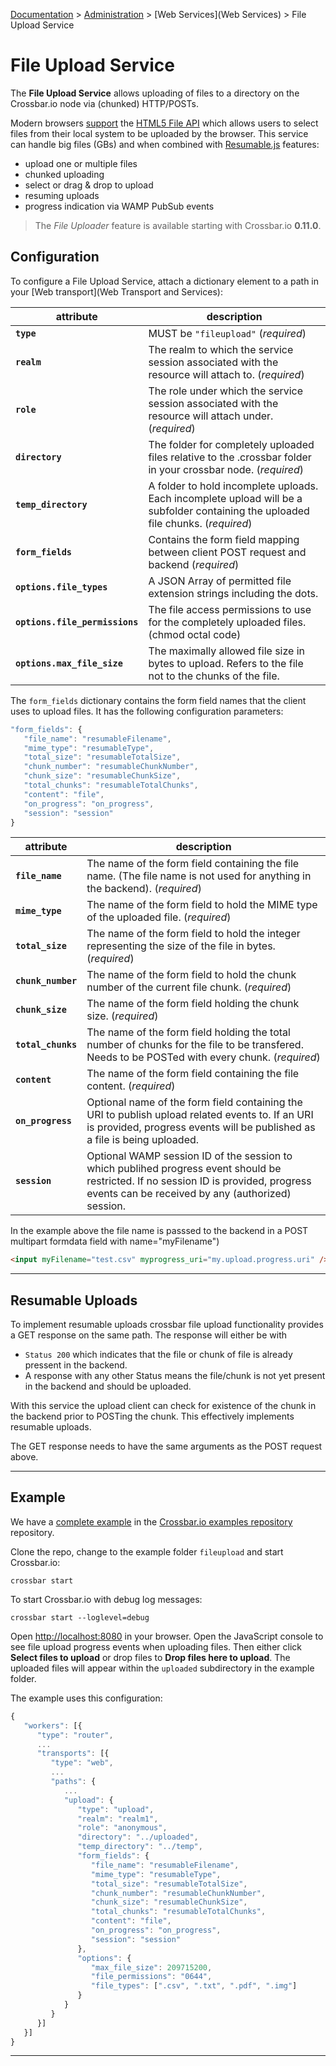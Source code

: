 [Documentation](.) > [Administration](Administration) > [Web Services](Web Services) > File Upload Service

# File Upload Service

The **File Upload Service** allows uploading of files to a directory on the Crossbar.io node via (chunked) HTTP/POSTs.

Modern browsers [support](http://caniuse.com/#feat=fileapi) the [HTML5 File API](http://www.w3.org/TR/FileAPI/) which allows users to select files from their local system to be uploaded by the browser. This service can handle big files (GBs) and when combined with [Resumable.js](http://www.resumablejs.com/) features:

* upload one or multiple files
* chunked uploading
* select or drag & drop to upload
* resuming uploads
* progress indication via WAMP PubSub events

> The *File Uploader* feature is available starting with Crossbar.io **0.11.0**.


## Configuration

To configure a File Upload Service, attach a dictionary element to a path in your [Web transport](Web Transport and Services):


attribute | description
---|---
**`type`** | MUST be `"fileupload"` (*required*)
**`realm`** | The realm to which the service session associated with the resource will attach to. (*required*)
**`role`** | The role under which the service session associated with the resource will attach under. (*required*)
**`directory`** | The folder for completely uploaded files relative to the .crossbar folder in your crossbar node. (*required*)
**`temp_directory`** | A folder to hold incomplete uploads. Each incomplete upload will be a subfolder containing the uploaded file chunks. (*required*)
**`form_fields`** | Contains the form field mapping between client POST request and backend (*required*)
**`options.file_types`** | A JSON Array of permitted file extension strings including the dots.
**`options.file_permissions`** | The file access permissions to use for the completely uploaded files. (chmod octal code)
**`options.max_file_size`** | The maximally allowed file size in bytes to upload. Refers to the file not to the chunks of the file.

The `form_fields` dictionary contains the form field names that the client uses to upload files. It has the following configuration parameters:

```javascript
"form_fields": {
   "file_name": "resumableFilename",
   "mime_type": "resumableType",
   "total_size": "resumableTotalSize",
   "chunk_number": "resumableChunkNumber",
   "chunk_size": "resumableChunkSize",
   "total_chunks": "resumableTotalChunks",
   "content": "file",
   "on_progress": "on_progress",
   "session": "session"
}
```

attribute | description
---|---
**`file_name`** | The name of the form field containing the file name. (The file name is not used for anything in the backend). (*required*)
**`mime_type`** | The name of the form field to hold the MIME type of the uploaded file. (*required*)
**`total_size`** | The name of the form field to hold the integer representing the size of the file in bytes. (*required*)
**`chunk_number`** | The name of the form field to hold the chunk number of the current file chunk. (*required*)
**`chunk_size`** | The name of the form field holding the chunk size. (*required*)
**`total_chunks`** | The name of the form field holding the total number of chunks for the file to be transfered. Needs to be POSTed with every chunk. (*required*)
**`content`** | The name of the form field containing the file content. (*required*)
**`on_progress`** | Optional name of the form field containing the URI to publish upload related events to. If an URI is provided, progress events will be published as a file is being uploaded.
**`session`** | Optional WAMP session ID of the session to which publihed progress event should be restricted. If no session ID is provided, progress events can be received by any (authorized) session.


In the example above the file name is passsed to the backend in a POST multipart formdata field with name="myFilename")

```html
<input myFilename="test.csv" myprogress_uri="my.upload.progress.uri" />
```

---

## Resumable Uploads

To implement resumable uploads crossbar file upload functionality provides a GET response on the same path. The response will either be with

* `Status 200` which indicates that the file or chunk of file is already pressent in the backend.
* A response with any other Status means the file/chunk is not yet present in the backend and should be uploaded.

With this service the upload client can check for existence of the chunk in the backend prior to POSTing the chunk. This effectively implements resumable uploads.

The GET response needs to have the same arguments as the POST request above.

---

## Example

We have a [complete example](https://github.com/crossbario/crossbarexamples/tree/master/fileupload) in the [Crossbar.io examples repository](https://github.com/crossbario/crossbarexamples) repository.

Clone the repo, change to the example folder `fileupload` and start Crossbar.io:

    crossbar start

To start Crossbar.io with debug log messages:

    crossbar start --loglevel=debug

Open [http://localhost:8080](http://localhost:8080) in your browser. Open the JavaScript console to see file upload progress events when uploading files. Then either click **Select files to upload** or drop files to **Drop files here to upload**. The uploaded files will appear within the `uploaded` subdirectory in the example folder.

The example uses this configuration:

```javascript
{
   "workers": [{
      "type": "router",
      ...
      "transports": [{
         "type": "web",
         ...
         "paths": {
            ...
            "upload": {
               "type": "upload",
               "realm": "realm1",
               "role": "anonymous",
               "directory": "../uploaded",
               "temp_directory": "../temp",
               "form_fields": {
                  "file_name": "resumableFilename",
                  "mime_type": "resumableType",
                  "total_size": "resumableTotalSize",
                  "chunk_number": "resumableChunkNumber",
                  "chunk_size": "resumableChunkSize",
                  "total_chunks": "resumableTotalChunks",
                  "content": "file",
                  "on_progress": "on_progress",
                  "session": "session"
               },
               "options": {
                  "max_file_size": 209715200,
                  "file_permissions": "0644",
                  "file_types": [".csv", ".txt", ".pdf", ".img"]
               }
            }
         }
      }]
   }]
}
```

---
